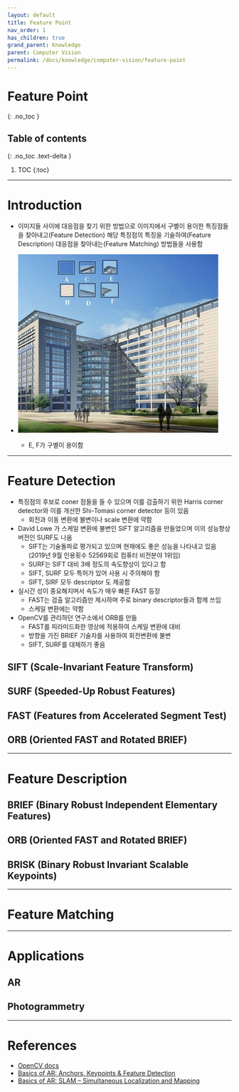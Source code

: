 ```yaml
---
layout: default
title: Feature Point
nav_order: 1
has_children: true
grand_parent: Knowledge
parent: Computer Vision
permalink: /docs/knowledge/computer-vision/feature-point
---
```


# Feature Point
{: .no_toc }

## Table of contents
{: .no_toc .text-delta }

1. TOC
{:toc}

---

# Introduction
* 이미지들 사이에 대응점을 찾기 위한 방법으로 이미지에서 구별이 용이한 특징점들을 찾아내고(Feature Detection) 해당 특징점의 특징을 기술하여(Feature Description) 대응점을 찾아내는(Feature Matching) 방법들을 사용함

* ![feature_building](./feature_building.jpg)
  * E, F가 구별이 용이함

---
# Feature Detection
* 특징점의 후보로 coner 점들을 들 수 있으며 이를 검출하기 위한 Harris corner detector와 이를 개선한 Shi-Tomasi corner detector 등이 있음
  * 회전과 이동 변환에 불변이나 scale 변환에 약함
* David Lowe 가 스케일 변환에 불변인 SIFT 알고리즘을 만들었으며 이의 성능향상 버전인 SURF도 나옴
  * SIFT는 기술돌파로 평가되고 있으며 현재에도 좋은 성능을 나타내고 있음 (2019년 9월 인용횟수 52569회로 컴퓨터 비전분야 1위임)
  * SURF는 SIFT 대비 3배 정도의 속도향상이 있다고 함 
  * SIFT, SURF 모두 특허가 있어 사용 시 주의해야 함
  * SIFT, SIRF 모두 descriptor 도 제공함
* 실시간 성이 중요해지며서 속도가 매우 빠른 FAST 등장
  * FAST는 검출 알고리즘만 제시하며 주로 binary descriptor들과 함께 쓰임
  * 스케일 변환에는 약함
* OpenCV를 관리하던 연구소에서 ORB를 만듦
  * FAST를 피라미드화한 영상에 적용하여 스케일 변환에 대비
  * 방향을 가진 BRIEF 기술자를 사용하여 회전변환에 불변
  * SIFT, SURF를 대체하기 좋음 
## SIFT (Scale-Invariant Feature Transform)
## SURF (Speeded-Up Robust Features)
## FAST (Features from Accelerated Segment Test)
## ORB (Oriented FAST and Rotated BRIEF)

---
# Feature Description


## BRIEF (Binary Robust Independent Elementary Features)
## ORB (Oriented FAST and Rotated BRIEF)
## BRISK (Binary Robust Invariant Scalable Keypoints)


---
# Feature Matching


---
# Applications

## AR

## Photogrammetry

---
# References
* [OpenCV docs](https://docs.opencv.org)
* [Basics of AR: Anchors, Keypoints & Feature Detection](https://www.andreasjakl.com/basics-of-ar-anchors-keypoints-feature-detection/)
* [Basics of AR: SLAM – Simultaneous Localization and Mapping](https://www.andreasjakl.com/basics-of-ar-slam-simultaneous-localization-and-mapping/)
